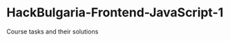 HackBulgaria-Frontend-JavaScript-1
==================================

Course tasks and their solutions

